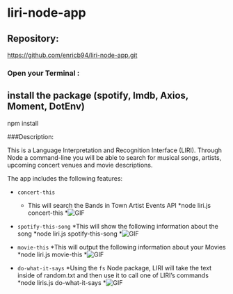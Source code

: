 # liri-node-app

## Repository:
https://github.com/enricb94/liri-node-app.git

### Open your Terminal : 

## install the package (spotify, Imdb, Axios, Moment, DotEnv)
npm install

###Description:

This is a Language Interpretation and Recognition Interface (LIRI). Through Node a command-line you will be able to search for musical songs, artists, upcoming concert venues and movie descriptions.

The app includes the following features:

* `concert-this`
	* This will search the Bands in Town Artist Events API 
	*node liri.js concert-this <YourArtist>
	*![GIF](/gifs/gif1.gif?raw=true "concert-this")

* `spotify-this-song`
	*This will show the following information about the song 
	*node liri.js spotify-this-song <YourSong>
	*![GIF](/gifs/gif2.gif?raw=true "spotify-this-song")

* `movie-this`
	*This will output the following information about your Movies 
	*node liri.js movie-this <YourMovies>
	*![GIF](/gifs/gif3.gif?raw=true "movie-this")

* `do-what-it-says`
	*Using the `fs` Node package, LIRI will take the text inside of random.txt and then use it to call one of LIRI’s commands
	*node liris.js do-what-it-says
	*![GIF](/gifs/gif4.gif?raw=true "do-what-it-says")






